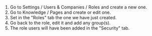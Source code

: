 1.  Go to Settings / Users & Companies / Roles and create a new one.
2.  Go to Knowledge / Pages and create or edit one.
3.  Set in the "Roles" tab the one we have just created.
4.  Go back to the role, edit it and add any group(s).
5.  The role users will have been added in the "Security" tab.
